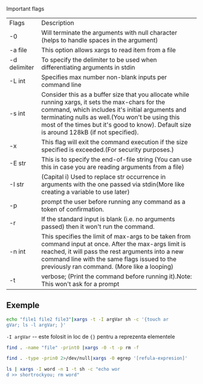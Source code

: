 Important flags  

|   |   |
|---|---|
|Flags|Description|
|-0|Will terminate the arguments with null character (helps to handle spaces in the argument)|
|-a file|This option allows xargs to read item from a file|
|-d delimiter|To specify the delimiter to be used when differentiating arguments in stdin|
|-L int|Specifies max number non-blank inputs per command line|
|-s int|Consider this as a buffer size that you allocate while running xargs, it sets the max-chars for the command, which includes it's initial arguments and terminating nulls as well.(You won't be using this most of the times but it's good to know). Default size is around 128kB (if not specified).|
|-x|This flag will exit the command execution if the size specified is exceeded.(For security purposes.)|
|-E str|This is to specify the end-of-file string (You can use this in case you are reading arguments from a file)|
|-I str|(Capital i) Used to replace str occurrence in arguments with the one passed via stdin(More like creating a variable to use later)|
|-p|prompt the user before running any command as a token of confirmation.|
|-r|If the standard input is blank (i.e. no arguments passed) then it won't run the command.|
|-n int|This specifies the limit of max-args to be taken from command input at once. After the max-args limit is reached, it will pass the rest arguments into a new command line with the same flags issued to the previously ran command. (More like a looping)|
|-t|verbose; (Print the command before running it).Note: This won't ask for a prompt|

## Exemple
```bash
echo "file1 file2 file3"|xargs -t -I argVar sh -c '{touch ar  
gVar; ls -l argVar; }'
```
`-I argVar` -- este folosit in loc  de `{}` pentru a reprezenta elementele
```bash
find . -name "file" -print0 |xargs -0 -t -p rm -f
```

```bash
find . -type -prin0 2>/dev/null|xargs -0 egrep '[refula-expresion]'
```

```bash
ls | xargs -I word -n 1 -t sh -c "echo wor  
d >> shortrockyou; rm word"
```
